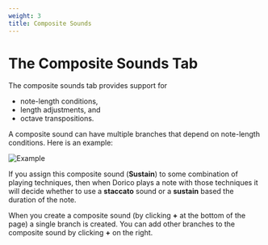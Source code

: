 ```yaml
---
weight: 3
title: Composite Sounds
---
```


# The Composite Sounds Tab

The composite sounds tab provides support for
- note-length conditions,
- length adjustments, and
- octave transpositions.

A composite sound can have multiple branches that depend on note-length conditions.
Here is an example:

![Example](/composite-tab.png)

If you assign this composite sound (**Sustain**) to some combination of playing techniques, then
when Dorico plays a note with those techniques it will decide whether to use
a **staccato** sound or a **sustain** based the duration of the note.

When you create a composite sound (by clicking **+** at the bottom of the page) a single branch is created.
You can add other branches to the composite sound by clicking **+** on the right.
